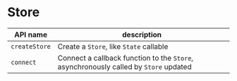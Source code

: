 # Store

| API name      | description                                                                          |
| ------------- | ------------------------------------------------------------------------------------ |
| `createStore` | Create a `Store`, like `State` callable                                              |
| `connect`     | Connect a callback function to the `Store`, asynchronously called by `Store` updated |
